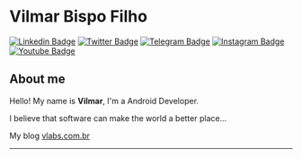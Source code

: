 # Vilmar Bispo Filho

[![Linkedin Badge](https://img.shields.io/badge/-LinkedIn-blue?style=flat-square&logo=Linkedin&logoColor=white&link=https://www.linkedin.com/in/vilmar-bispo-filho-05075951/)](https://www.linkedin.com/in/vilmar-bispo-filho-05075951/)
[![Twitter Badge](https://img.shields.io/badge/-Twitter-1ca0f1?style=flat-square&labelColor=1ca0f1&logo=twitter&logoColor=white&link=https://twitter.com/vyumar)](https://twitter.com/vyumar)
[![Telegram Badge](https://img.shields.io/badge/-Telegram-1ca0f1?style=flat-square&labelColor=1ca0f1&logo=telegram&logoColor=white&link=https://t.me/vifilho)](https://t.me/vifilho)
[![Instagram Badge](https://img.shields.io/badge/Instagram-%23E4405F.svg?&style=flat-square&logo=instagram&logoColor=white&link=https://www.instagram.com/vifilho)](https://www.instagram.com/vifilho)
[![Youtube Badge](https://img.shields.io/badge/Youtube-ff0000?style=flat-square&logo=youtube&link=https://www.youtube.com/channel/UCbUh2bHId7Dbiir2TiM81RQ)](https://www.youtube.com/channel/UCbUh2bHId7Dbiir2TiM81RQ)

## About me

Hello! My name is **Vilmar**, I'm a Android Developer.

I believe that software can make the world a better place...

My blog [vlabs.com.br](https://vlabs.com.br)

---
